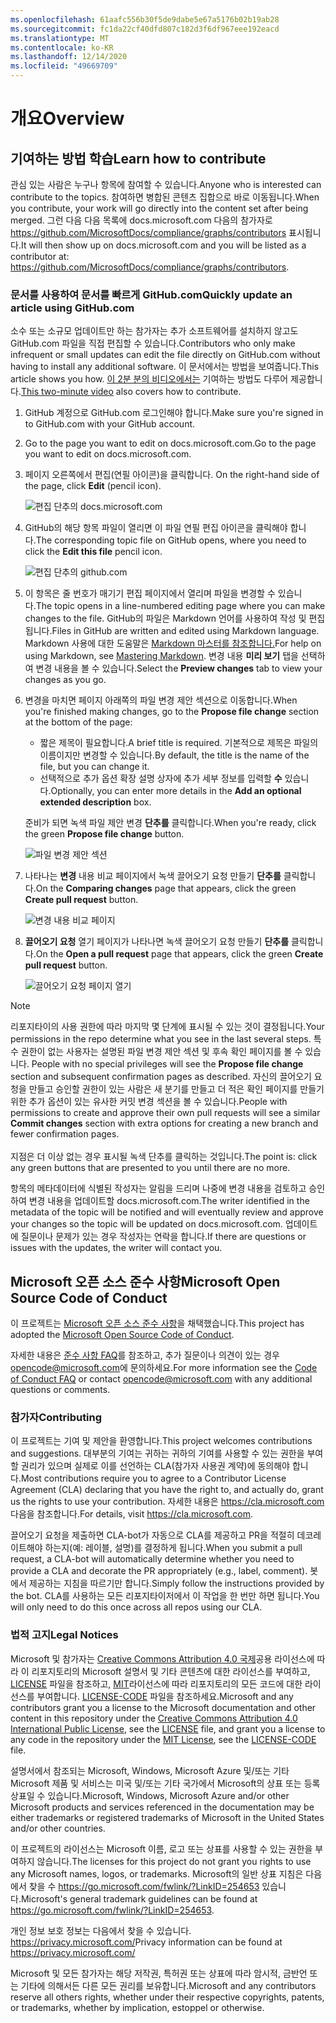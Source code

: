 ```yaml
---
ms.openlocfilehash: 61aafc556b30f5de9dabe5e67a5176b02b19ab28
ms.sourcegitcommit: fc1da22cf40dfd807c182d3f6df967eee192eacd
ms.translationtype: MT
ms.contentlocale: ko-KR
ms.lasthandoff: 12/14/2020
ms.locfileid: "49669709"
---
```

# <a name="overview"></a><span data-ttu-id="0afa2-101">개요</span><span class="sxs-lookup"><span data-stu-id="0afa2-101">Overview</span></span>

## <a name="learn-how-to-contribute"></a><span data-ttu-id="0afa2-102">기여하는 방법 학습</span><span class="sxs-lookup"><span data-stu-id="0afa2-102">Learn how to contribute</span></span>

<span data-ttu-id="0afa2-103">관심 있는 사람은 누구나 항목에 참여할 수 있습니다.</span><span class="sxs-lookup"><span data-stu-id="0afa2-103">Anyone who is interested can contribute to the topics.</span></span> <span data-ttu-id="0afa2-104">참여하면 병합된 콘텐츠 집합으로 바로 이동됩니다.</span><span class="sxs-lookup"><span data-stu-id="0afa2-104">When you contribute, your work will go directly into the content set after being merged.</span></span> <span data-ttu-id="0afa2-105">그런 다음 다음 목록에 docs.microsoft.com 다음의 참가자로 <https://github.com/MicrosoftDocs/compliance/graphs/contributors> 표시됩니다.</span><span class="sxs-lookup"><span data-stu-id="0afa2-105">It will then show up on docs.microsoft.com and you will be listed as a contributor at: <https://github.com/MicrosoftDocs/compliance/graphs/contributors>.</span></span>

### <a name="quickly-update-an-article-using-githubcom"></a><span data-ttu-id="0afa2-106">문서를 사용하여 문서를 빠르게 GitHub.com</span><span class="sxs-lookup"><span data-stu-id="0afa2-106">Quickly update an article using GitHub.com</span></span>

<span data-ttu-id="0afa2-107">소수 또는 소규모 업데이트만 하는 참가자는 추가 소프트웨어를 설치하지 않고도 GitHub.com 파일을 직접 편집할 수 있습니다.</span><span class="sxs-lookup"><span data-stu-id="0afa2-107">Contributors who only make infrequent or small updates can edit the file directly on GitHub.com without having to install any additional software.</span></span> <span data-ttu-id="0afa2-108">이 문서에서는 방법을 보여줍니다.</span><span class="sxs-lookup"><span data-stu-id="0afa2-108">This article shows you how.</span></span> <span data-ttu-id="0afa2-109">[이 2분 분의 비디오에서는](https://www.microsoft.com/videoplayer/embed/RE1XQTG) 기여하는 방법도 다루어 제공합니다.</span><span class="sxs-lookup"><span data-stu-id="0afa2-109">[This two-minute video](https://www.microsoft.com/videoplayer/embed/RE1XQTG) also covers how to contribute.</span></span>

1. <span data-ttu-id="0afa2-110">GitHub 계정으로 GitHub.com 로그인해야 합니다.</span><span class="sxs-lookup"><span data-stu-id="0afa2-110">Make sure you're signed in to GitHub.com with your GitHub account.</span></span>
2. <span data-ttu-id="0afa2-111">Go to the page you want to edit on docs.microsoft.com.</span><span class="sxs-lookup"><span data-stu-id="0afa2-111">Go to the page you want to edit on docs.microsoft.com.</span></span>
3. <span data-ttu-id="0afa2-112">페이지 오른쪽에서 편집(연필 아이콘)을 클릭합니다. </span><span class="sxs-lookup"><span data-stu-id="0afa2-112">On the right-hand side of the page, click **Edit** (pencil icon).</span></span>

   ![편집 단추의 docs.microsoft.com](compliance/media/quick-update-edit.png)

4. <span data-ttu-id="0afa2-114">GitHub의 해당 항목 파일이 열리면 이  파일 연필 편집 아이콘을 클릭해야 합니다.</span><span class="sxs-lookup"><span data-stu-id="0afa2-114">The corresponding topic file on GitHub opens, where you need to click the **Edit this file** pencil icon.</span></span>

   ![편집 단추의 github.com](compliance/media/quick-update-github.png)

5. <span data-ttu-id="0afa2-116">이 항목은 줄 번호가 매기기 편집 페이지에서 열리며 파일을 변경할 수 있습니다.</span><span class="sxs-lookup"><span data-stu-id="0afa2-116">The topic opens in a line-numbered editing page where you can make changes to the file.</span></span> <span data-ttu-id="0afa2-117">GitHub의 파일은 Markdown 언어를 사용하여 작성 및 편집됩니다.</span><span class="sxs-lookup"><span data-stu-id="0afa2-117">Files in GitHub are written and edited using Markdown language.</span></span> <span data-ttu-id="0afa2-118">Markdown 사용에 대한 도움말은 [Markdown 마스터를 참조합니다.](https://guides.github.com/features/mastering-markdown/)</span><span class="sxs-lookup"><span data-stu-id="0afa2-118">For help on using Markdown, see [Mastering Markdown](https://guides.github.com/features/mastering-markdown/).</span></span> <span data-ttu-id="0afa2-119">변경 내용 **미리 보기** 탭을 선택하여 변경 내용을 볼 수 있습니다.</span><span class="sxs-lookup"><span data-stu-id="0afa2-119">Select the **Preview changes** tab to view your changes as you go.</span></span>

6. <span data-ttu-id="0afa2-120">변경을 마치면 페이지 아래쪽의 파일  변경 제안 섹션으로 이동합니다.</span><span class="sxs-lookup"><span data-stu-id="0afa2-120">When you're finished making changes, go to the **Propose file change** section at the bottom of the page:</span></span>

   - <span data-ttu-id="0afa2-121">짧은 제목이 필요합니다.</span><span class="sxs-lookup"><span data-stu-id="0afa2-121">A brief title is required.</span></span> <span data-ttu-id="0afa2-122">기본적으로 제목은 파일의 이름이지만 변경할 수 있습니다.</span><span class="sxs-lookup"><span data-stu-id="0afa2-122">By default, the title is the name of the file, but you can change it.</span></span>
   - <span data-ttu-id="0afa2-123">선택적으로 추가 옵션 확장 설명 상자에 추가 세부 정보를 입력할 **수** 있습니다.</span><span class="sxs-lookup"><span data-stu-id="0afa2-123">Optionally, you can enter more details in the **Add an optional extended description** box.</span></span>

   <span data-ttu-id="0afa2-124">준비가 되면 녹색 파일 제안 변경 **단추를** 클릭합니다.</span><span class="sxs-lookup"><span data-stu-id="0afa2-124">When you're ready, click the green **Propose file change** button.</span></span>

   ![파일 변경 제안 섹션](compliance/media/propose-file-change.png)

7. <span data-ttu-id="0afa2-126">나타나는 **변경** 내용 비교 페이지에서 녹색 끌어오기 요청 만들기 **단추를** 클릭합니다.</span><span class="sxs-lookup"><span data-stu-id="0afa2-126">On the **Comparing changes** page that appears, click the green **Create pull request** button.</span></span>

   ![변경 내용 비교 페이지](compliance/media/comparing-changes-page.png)

8. <span data-ttu-id="0afa2-128">**끌어오기 요청** 열기 페이지가 나타나면 녹색 끌어오기 요청 만들기 **단추를** 클릭합니다.</span><span class="sxs-lookup"><span data-stu-id="0afa2-128">On the **Open a pull request** page that appears, click the green **Create pull request** button.</span></span>

   ![끌어오기 요청 페이지 열기](compliance/media/open-a-pull-request-page.png)

> [!NOTE]
> <span data-ttu-id="0afa2-130">리포지타이의 사용 권한에 따라 마지막 몇 단계에 표시될 수 있는 것이 결정됩니다.</span><span class="sxs-lookup"><span data-stu-id="0afa2-130">Your permissions in the repo determine what you see in the last several steps.</span></span> <span data-ttu-id="0afa2-131">특수 권한이 없는 사용자는 설명된 파일 변경 제안 섹션 및 후속 확인 페이지를 볼 수 있습니다. </span><span class="sxs-lookup"><span data-stu-id="0afa2-131">People with no special privileges will see the **Propose file change** section and subsequent confirmation pages as described.</span></span> <span data-ttu-id="0afa2-132">자신의 끌어오기 요청을 만들고 승인할 권한이 있는  사람은 새 분기를 만들고 더 적은 확인 페이지를 만들기 위한 추가 옵션이 있는 유사한 커밋 변경 섹션을 볼 수 있습니다.</span><span class="sxs-lookup"><span data-stu-id="0afa2-132">People with permissions to create and approve their own pull requests will see a similar **Commit changes** section with extra options for creating a new branch and fewer confirmation pages.</span></span><br/><br/><span data-ttu-id="0afa2-133">지점은 더 이상 없는 경우 표시될 녹색 단추를 클릭하는 것입니다.</span><span class="sxs-lookup"><span data-stu-id="0afa2-133">The point is: click any green buttons that are presented to you until there are no more.</span></span>

<span data-ttu-id="0afa2-134">항목의 메타데이터에 식별된 작성자는 알림을 드리며 나중에 변경 내용을 검토하고 승인하여 변경 내용을 업데이트할 docs.microsoft.com.</span><span class="sxs-lookup"><span data-stu-id="0afa2-134">The writer identified in the metadata of the topic will be notified and will eventually review and approve your changes so the topic will be updated on docs.microsoft.com.</span></span> <span data-ttu-id="0afa2-135">업데이트에 질문이나 문제가 있는 경우 작성자는 연락을 합니다.</span><span class="sxs-lookup"><span data-stu-id="0afa2-135">If there are questions or issues with the updates, the writer will contact you.</span></span>

## <a name="microsoft-open-source-code-of-conduct"></a><span data-ttu-id="0afa2-136">Microsoft 오픈 소스 준수 사항</span><span class="sxs-lookup"><span data-stu-id="0afa2-136">Microsoft Open Source Code of Conduct</span></span>

<span data-ttu-id="0afa2-137">이 프로젝트는 [Microsoft 오픈 소스 준수 사항](https://opensource.microsoft.com/codeofconduct/)을 채택했습니다.</span><span class="sxs-lookup"><span data-stu-id="0afa2-137">This project has adopted the [Microsoft Open Source Code of Conduct](https://opensource.microsoft.com/codeofconduct/).</span></span>

<span data-ttu-id="0afa2-138">자세한 내용은 [준수 사항 FAQ](https://opensource.microsoft.com/codeofconduct/faq/)를 참조하고, 추가 질문이나 의견이 있는 경우 [opencode@microsoft.com](mailto:opencode@microsoft.com)에 문의하세요.</span><span class="sxs-lookup"><span data-stu-id="0afa2-138">For more information see the [Code of Conduct FAQ](https://opensource.microsoft.com/codeofconduct/faq/) or contact [opencode@microsoft.com](mailto:opencode@microsoft.com) with any additional questions or comments.</span></span>

### <a name="contributing"></a><span data-ttu-id="0afa2-139">참가자</span><span class="sxs-lookup"><span data-stu-id="0afa2-139">Contributing</span></span>

<span data-ttu-id="0afa2-140">이 프로젝트는 기여 및 제안을 환영합니다.</span><span class="sxs-lookup"><span data-stu-id="0afa2-140">This project welcomes contributions and suggestions.</span></span>  <span data-ttu-id="0afa2-141">대부분의 기여는 귀하는 귀하의 기여를 사용할 수 있는 권한을 부여할 권리가 있으며 실제로 이를 선언하는 CLA(참가자 사용권 계약)에 동의해야 합니다.</span><span class="sxs-lookup"><span data-stu-id="0afa2-141">Most contributions require you to agree to a Contributor License Agreement (CLA) declaring that you have the right to, and actually do, grant us the rights to use your contribution.</span></span> <span data-ttu-id="0afa2-142">자세한 내용은 <https://cla.microsoft.com> 다음을 참조합니다.</span><span class="sxs-lookup"><span data-stu-id="0afa2-142">For details, visit <https://cla.microsoft.com>.</span></span>

<span data-ttu-id="0afa2-143">끌어오기 요청을 제출하면 CLA-bot가 자동으로 CLA를 제공하고 PR을 적절히 데코레이트해야 하는지(예: 레이블, 설명)를 결정하게 됩니다.</span><span class="sxs-lookup"><span data-stu-id="0afa2-143">When you submit a pull request, a CLA-bot will automatically determine whether you need to provide a CLA and decorate the PR appropriately (e.g., label, comment).</span></span> <span data-ttu-id="0afa2-144">봇에서 제공하는 지침을 따르기만 합니다.</span><span class="sxs-lookup"><span data-stu-id="0afa2-144">Simply follow the instructions provided by the bot.</span></span> <span data-ttu-id="0afa2-145">CLA를 사용하는 모든 리포지타이저에서 이 작업을 한 번만 하면 됩니다.</span><span class="sxs-lookup"><span data-stu-id="0afa2-145">You will only need to do this once across all repos using our CLA.</span></span>

### <a name="legal-notices"></a><span data-ttu-id="0afa2-146">법적 고지</span><span class="sxs-lookup"><span data-stu-id="0afa2-146">Legal Notices</span></span>

<span data-ttu-id="0afa2-147">Microsoft 및 참가자는 [Creative Commons Attribution 4.0 국제](https://creativecommons.org/licenses/by/4.0/legalcode)공용 라이선스에 따라 이 리포지토리의 Microsoft 설명서 및 기타 콘텐츠에 대한 라이선스를 부여하고, [LICENSE](LICENSE) 파일을 참조하고, [MIT](https://opensource.org/licenses/MIT)라이선스에 따라 리포지토리의 모든 코드에 대한 라이선스를 부여합니다. [LICENSE-CODE](LICENSE-CODE) 파일을 참조하세요.</span><span class="sxs-lookup"><span data-stu-id="0afa2-147">Microsoft and any contributors grant you a license to the Microsoft documentation and other content in this repository under the [Creative Commons Attribution 4.0 International Public License](https://creativecommons.org/licenses/by/4.0/legalcode), see the [LICENSE](LICENSE) file, and grant you a license to any code in the repository under the [MIT License](https://opensource.org/licenses/MIT), see the [LICENSE-CODE](LICENSE-CODE) file.</span></span>

<span data-ttu-id="0afa2-148">설명서에서 참조되는 Microsoft, Windows, Microsoft Azure 및/또는 기타 Microsoft 제품 및 서비스는 미국 및/또는 기타 국가에서 Microsoft의 상표 또는 등록 상표일 수 있습니다.</span><span class="sxs-lookup"><span data-stu-id="0afa2-148">Microsoft, Windows, Microsoft Azure and/or other Microsoft products and services referenced in the documentation may be either trademarks or registered trademarks of Microsoft in the United States and/or other countries.</span></span>

<span data-ttu-id="0afa2-149">이 프로젝트의 라이선스는 Microsoft 이름, 로고 또는 상표를 사용할 수 있는 권한을 부여하지 않습니다.</span><span class="sxs-lookup"><span data-stu-id="0afa2-149">The licenses for this project do not grant you rights to use any Microsoft names, logos, or trademarks.</span></span> <span data-ttu-id="0afa2-150">Microsoft의 일반 상표 지침은 다음에서 찾을 수 <https://go.microsoft.com/fwlink/?LinkID=254653> 있습니다.</span><span class="sxs-lookup"><span data-stu-id="0afa2-150">Microsoft's general trademark guidelines can be found at <https://go.microsoft.com/fwlink/?LinkID=254653>.</span></span>

<span data-ttu-id="0afa2-151">개인 정보 보호 정보는 다음에서 찾을 수 있습니다. <https://privacy.microsoft.com/></span><span class="sxs-lookup"><span data-stu-id="0afa2-151">Privacy information can be found at <https://privacy.microsoft.com/></span></span>

<span data-ttu-id="0afa2-152">Microsoft 및 모든 참가자는 해당 저작권, 특허권 또는 상표에 따라 암시적, 금반언 또는 기타에 의해서든 다른 모든 권리를 보유합니다.</span><span class="sxs-lookup"><span data-stu-id="0afa2-152">Microsoft and any contributors reserve all others rights, whether under their respective copyrights, patents, or trademarks, whether by implication, estoppel or otherwise.</span></span>
